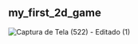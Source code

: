 ## my_first_2d_game

![Captura de Tela (522) - Editado (1)](https://user-images.githubusercontent.com/99682808/218144062-c32e64b1-9f45-4a09-b10f-be166ca4d3d0.png)


